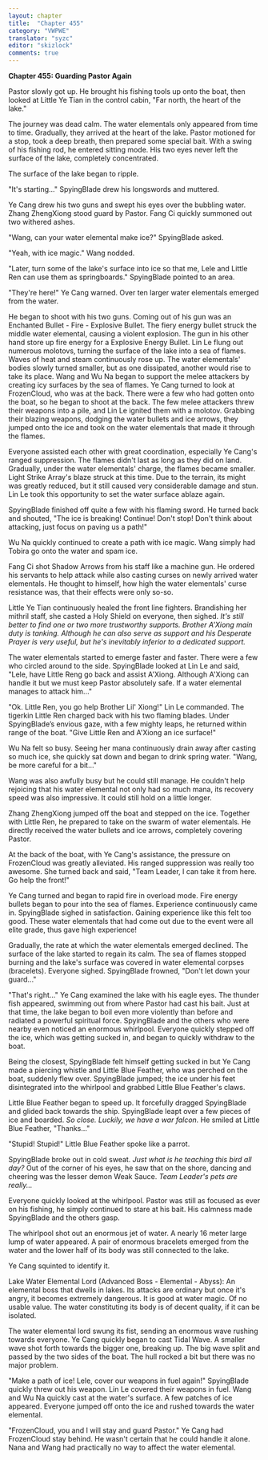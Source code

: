 ```yaml
---
layout: chapter
title:  "Chapter 455"
category: "VWPWE"
translator: "syzc"
editor: "skizlock"
comments: true
---
```


**Chapter 455: Guarding Pastor Again**

Pastor slowly got up. He brought his fishing tools up onto the boat, then looked at Little Ye Tian in the control cabin, "Far north, the heart of the lake."

The journey was dead calm. The water elementals only appeared from time to time. Gradually, they arrived at the heart of the lake. Pastor motioned for a stop, took a deep breath, then prepared some special bait. With a swing of his fishing rod, he entered sitting mode. His two eyes never left the surface of the lake, completely concentrated.

The surface of the lake began to ripple.

"It's starting..." SpyingBlade drew his longswords and muttered.

Ye Cang drew his two guns and swept his eyes over the bubbling water. Zhang ZhengXiong stood guard by Pastor. Fang Ci quickly summoned out two withered ashes.

"Wang, can your water elemental make ice?" SpyingBlade asked.

"Yeah, with ice magic." Wang nodded.

"Later, turn some of the lake's surface into ice so that me, Lele and Little Ren can use them as springboards." SpyingBlade pointed to an area.

"They're here!" Ye Cang warned. Over ten larger water elementals emerged from the water.

He began to shoot with his two guns. Coming out of his gun was an Enchanted Bullet - Fire - Explosive Bullet. The fiery energy bullet struck the middle water elemental, causing a violent explosion. The gun in his other hand store up fire energy for a Explosive Energy Bullet. Lin Le flung out numerous molotovs, turning the surface of the lake into a sea of flames. Waves of heat and steam continuously rose up. The water elementals' bodies slowly turned smaller, but as one dissipated, another would rise to take its place. Wang and Wu Na began to support the melee attackers by creating icy surfaces by the sea of flames. Ye Cang turned to look at FrozenCloud, who was at the back. There were a few who had gotten onto the boat, so he began to shoot at the back. The few melee attackers threw their weapons into a pile, and Lin Le ignited them with a molotov. Grabbing their blazing weapons, dodging the water bullets and ice arrows, they jumped onto the ice and took on the water elementals that made it through the flames.

Everyone assisted each other with great coordination, especially Ye Cang's ranged suppression. The flames didn't last as long as they did on land. Gradually, under the water elementals' charge, the flames became smaller. Light Strike Array's blaze struck at this time. Due to the terrain, its might was greatly reduced, but it still caused very considerable damage and stun. Lin Le took this opportunity to set the water surface ablaze again. 

SpyingBlade finished off quite a few with his flaming sword. He turned back and shouted, "The ice is breaking! Continue! Don't stop! Don't think about attacking, just focus on paving us a path!"

Wu Na quickly continued to create a path with ice magic. Wang simply had Tobira go onto the water and spam ice.

Fang Ci shot Shadow Arrows from his staff like a machine gun. He ordered his servants to help attack while also casting curses on newly arrived water elementals. He thought to himself, how high the water elementals' curse resistance was, that their effects were only so-so.

Little Ye Tian continuously healed the front line fighters. Brandishing her mithril staff, she casted a Holy Shield on everyone, then sighed. *It's still better to find one or two more trustworthy supports. Brother A'Xiong main duty is tanking. Although he can also serve as support and his Desperate Prayer is very useful, but he's inevitably inferior to a dedicated support.*

The water elementals started to emerge faster and faster. There were a few who circled around to the side. SpyingBlade looked at Lin Le and said, "Lele, have Little Reng go back and assist A'Xiong. Although A'Xiong can handle it but we must keep Pastor absolutely safe. If a water elemental manages to attack him..."

"Ok. Little Ren, you go help Brother Lil' Xiong!" Lin Le commanded. The tigerkin Little Ren charged back with his two flaming blades. Under SpyingBlade’s envious gaze, with a few mighty leaps, he returned within range of the boat. "Give Little Ren and A'Xiong an ice surface!"

Wu Na felt so busy. Seeing her mana continuously drain away after casting so much ice, she quickly sat down and began to drink spring water. "Wang, be more careful for a bit..."

Wang was also awfully busy but he could still manage. He couldn't help rejoicing that his water elemental not only had so much mana, its recovery speed was also impressive. It could still hold on a little longer. 

Zhang ZhengXiong jumped off the boat and stepped on the ice. Together with Little Ren, he prepared to take on the swarm of water elementals. He directly received the water bullets and ice arrows, completely covering Pastor.

At the back of the boat, with Ye Cang's assistance, the pressure on FrozenCloud was greatly alleviated. His ranged suppression was really too awesome. She turned back and said, "Team Leader, I can take it from here. Go help the front!"

Ye Cang turned and began to rapid fire in overload mode. Fire energy bullets began to pour into the sea of flames. Experience continuously came in. SpyingBlade sighed in satisfaction. Gaining experience like this felt too good. These water elementals that had come out due to the event were all elite grade, thus gave high experience!

Gradually, the rate at which the water elementals emerged declined. The surface of the lake started to regain its calm. The sea of flames stopped burning and the lake's surface was covered in water elemental corpses (bracelets). Everyone sighed. SpyingBlade frowned, "Don't let down your guard..."

"That's right..." Ye Cang examined the lake with his eagle eyes. The thunder fish appeared, swimming out from where Pastor had cast his bait. Just at that time, the lake began to boil even more violently than before and radiated a powerful spiritual force. SpyingBlade and the others who were nearby even noticed an enormous whirlpool. Everyone quickly stepped off the ice, which was getting sucked in, and began to quickly withdraw to the boat.

Being the closest, SpyingBlade felt himself getting sucked in but Ye Cang made a piercing whistle and Little Blue Feather, who was perched on the boat, suddenly flew over. SpyingBlade jumped; the ice under his feet disintegrated into the whirlpool and grabbed Little Blue Feather's claws.

Little Blue Feather began to speed up. It forcefully dragged SpyingBlade and glided back towards the ship. SpyingBlade leapt over a few pieces of ice and boarded. *So close. Luckily, we have a war falcon.* He smiled at Little Blue Feather, "Thanks..."

"Stupid! Stupid!" Little Blue Feather spoke like a parrot.

SpyingBlade broke out in cold sweat. *Just what is he teaching this bird all day?* Out of the corner of his eyes, he saw that on the shore, dancing and cheering was the lesser demon Weak Sauce. *Team Leader's pets are really...*

Everyone quickly looked at the whirlpool. Pastor was still as focused as ever on his fishing, he simply continued to stare at his bait. His calmness made SpyingBlade and the others gasp.

The whirlpool shot out an enormous jet of water. A nearly 16 meter large lump of water appeared. A pair of enormous bracelets emerged from the water and the lower half of its body was still connected to the lake.

Ye Cang squinted to identify it.

Lake Water Elemental Lord (Advanced Boss - Elemental - Abyss): An elemental boss that dwells in lakes. Its attacks are ordinary but once it's angry, it becomes extremely dangerous. It is good at water magic. Of no usable value. The water constituting its body is of decent quality, if it can be isolated.

The water elemental lord swung its fist, sending an enormous wave rushing towards everyone. Ye Cang quickly began to cast Tidal Wave. A smaller wave shot forth towards the bigger one, breaking up. The big wave split and passed by the two sides of the boat. The hull rocked a bit but there was no major problem.

"Make a path of ice! Lele, cover our weapons in fuel again!" SpyingBlade quickly threw out his weapon. Lin Le covered their weapons in fuel. Wang and Wu Na quickly cast at the water's surface. A few patches of ice appeared. Everyone jumped off onto the ice and rushed towards the water elemental.

"FrozenCloud, you and I will stay and guard Pastor." Ye Cang had FrozenCloud stay behind. He wasn't certain that he could handle it alone. Nana and Wang had practically no way to affect the water elemental.
